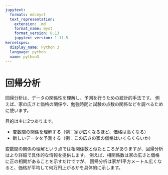```yaml
---
jupytext:
  formats: md:myst
  text_representation:
    extension: .md
    format_name: myst
    format_version: 0.13
    jupytext_version: 1.11.5
kernelspec:
  display_name: Python 3
  language: python
  name: python3
---
```

回帰分析
========

回帰分析は、データの関係性を理解し、予測を行うための統計的手法です。
例えば、家の広さと価格の関係や、勉強時間と試験の点数の関係などを調べるために使います。 

目的は主に2つあります。
- 変数間の関係を理解する（例：家が広くなるほど、価格は高くなる）
- 新しいデータを予測する（例：この広さの家の価格はいくらくらいか）

変数間の関係の理解という点では相関係数と似たところがありますが、回帰分析はより詳細で具体的な情報を提供します。
例えば、相関係数は家の広さと価格に正の相関があることを示すだけですが、
回帰分析は家が1平方メートル広くなると、価格が平均して何万円上がるかを具体的に示します。